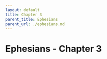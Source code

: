 ```yaml
---
layout: default
title: Chapter 3
parent_title: Ephesians
parent_url: ./ephesians.md
---
```


# Ephesians - Chapter 3
